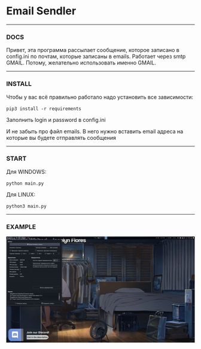 <h1>Email Sendler</h1>

----

<h3>DOCS</h3>
Привет, эта программа рассылает сообщение, которое записано в config.ini по почтам, которые записаны в emails. Работает через smtp GMAIL.
Потому, желательно использовать именно GMAIL.

----

<h3>INSTALL</h3>
Чтобы у вас всё правильно работало надо установить все зависимости:

    pip3 install -r requirements
    
Заполнить login и password в config.ini

И не забыть про файл emails. В него нужно вставить email адреса на которые вы будете отправлять сообщения

----

<h3>START</h3>
Для WINDOWS:
    
    python main.py

Для LINUX:

    python3 main.py
    
----
<h3>EXAMPLE</h3>

![Alt Text](https://github.com/th3end0f3v4ng3l10n/email-sendler/blob/main/example/gif.gif)
